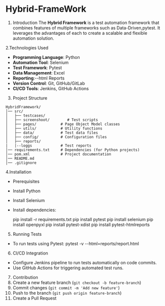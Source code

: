 # Hybrid-FrameWork

1. Introduction
The **Hybrid Framework** is a test automation framework that combines features of multiple frameworks such as Data-Driven,pytest. It leverages the advantages of each to create a scalable and flexible automation solution.

2.Technologies Used
- **Programming Language**: Python 
- **Automation Tool**: Selenium 
- **Test Framework**: Pytest
- **Data Management**: Excel 
- **Reporting**:--html Reports
- **Version Control**: Git, GitHub/GitLab
- **CI/CD Tools**: Jenkins, GitHub Actions

3. Project Structure
```
HybridFramework/
│── src/
│   ├── testcases/       
│   ├── screenshoot/        # Test scripts
│   ├── pages/           # Page Object Model classes
│   ├── utils/           # Utility functions
│   ├── data/            # Test data files
│   ├── config/          # Configuration files
│   ├── reports/
|   |--loggs             # Test reports
│── requirements.txt     # Dependencies (for Python projects)
│── pom.xml              # Project documentation
│── README.md           
│── .gitignore          
```

4.Installation
* Prerequisites
- Install Python
- Install Selenium
- Install dependencies:
    
    pip install -r requirements.txt
    pip install pytest
    pip install selenium
    pip install openpyxl
    pip install pytest-xdist
    pip install pytest-htmlreports

5. Running Tests
- To run tests using Pytest:
  pytest -v --html=reports/report.html
6. CI/CD Integration
- Configure Jenkins pipeline to run tests automatically on code commits.
- Use GitHub Actions for triggering automated test runs.

7. Contribution
1. Create a new feature branch (`git checkout -b feature-branch`)
2. Commit changes (`git commit -m 'Add new feature'`)
3. Push to the branch (`git push origin feature-branch`)
4. Create a Pull Request

